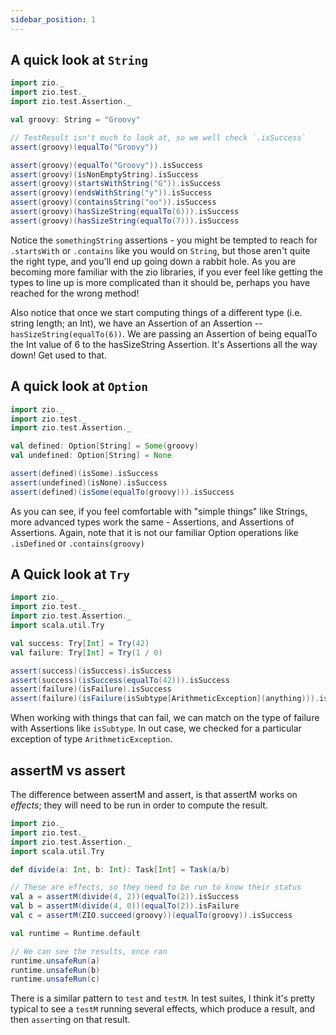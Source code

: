 ```yaml
---
sidebar_position: 1
---
```


## A quick look at `String`

```scala mdoc
import zio._
import zio.test._
import zio.test.Assertion._

val groovy: String = "Groovy"

// TestResult isn't much to look at, so we well check `.isSuccess`
assert(groovy)(equalTo("Groovy"))

assert(groovy)(equalTo("Groovy")).isSuccess
assert(groovy)(isNonEmptyString).isSuccess
assert(groovy)(startsWithString("G")).isSuccess
assert(groovy)(endsWithString("y")).isSuccess
assert(groovy)(containsString("oo")).isSuccess
assert(groovy)(hasSizeString(equalTo(6))).isSuccess
assert(groovy)(hasSizeString(equalTo(7))).isSuccess

```

Notice the `somethingString` assertions - you might be tempted to reach for
`.startsWith` or `.contains` like you would on `String`, but those aren't quite the right type, and you'll end up going
down a rabbit hole. As you are becoming more familiar with the zio libraries, if you ever feel like getting the types to
line up is more complicated than it should be, perhaps you have reached for the wrong method!

Also notice that once we start computing things of a different type (i.e. string length; an Int), we have an Assertion
of an Assertion -- `hasSizeString(equalTo(6))`. We are passing an Assertion of being equalTo the Int value of 6 to the
hasSizeString Assertion. It's Assertions all the way down! Get used to that.

## A quick look at `Option`

```scala mdoc
import zio._
import zio.test._
import zio.test.Assertion._

val defined: Option[String] = Some(groovy)
val undefined: Option[String] = None

assert(defined)(isSome).isSuccess
assert(undefined)(isNone).isSuccess
assert(defined)(isSome(equalTo(groovy))).isSuccess
```

As you can see, if you feel comfortable with "simple things" like Strings, more advanced types work the same - Assertions,
and Assertions of Assertions. Again, note that it is not our familiar Option operations like `.isDefined` or `.contains(groovy)`

## A Quick look at `Try`

```scala mdoc
import zio._
import zio.test._
import zio.test.Assertion._
import scala.util.Try

val success: Try[Int] = Try(42)
val failure: Try[Int] = Try(1 / 0)

assert(success)(isSuccess).isSuccess
assert(success)(isSuccess(equalTo(42))).isSuccess
assert(failure)(isFailure).isSuccess
assert(failure)(isFailure(isSubtype[ArithmeticException](anything))).isSuccess

```

When working with things that can fail, we can match on the type of failure with Assertions like
`isSubtype`. In out case, we checked for a particular exception of type `ArithmeticException`.

## assertM vs assert

The difference between assertM and assert, is that assertM works on _effects_; they
will need to be run in order to compute the result.

```scala mdoc
import zio._
import zio.test._
import zio.test.Assertion._
import scala.util.Try

def divide(a: Int, b: Int): Task[Int] = Task(a/b)

// These are effects, so they need to be run to know their status
val a = assertM(divide(4, 2))(equalTo(2)).isSuccess
val b = assertM(divide(4, 0))(equalTo(2)).isFailure
val c = assertM(ZIO.succeed(groovy))(equalTo(groovy)).isSuccess

val runtime = Runtime.default

// We can see the results, once ran
runtime.unsafeRun(a)
runtime.unsafeRun(b)
runtime.unsafeRun(c)

```

There is a similar pattern to `test` and `testM`. In test suites, I think it's pretty typical to see a `testM`
running several effects, which produce a result, and then `assert`ing on that result.
